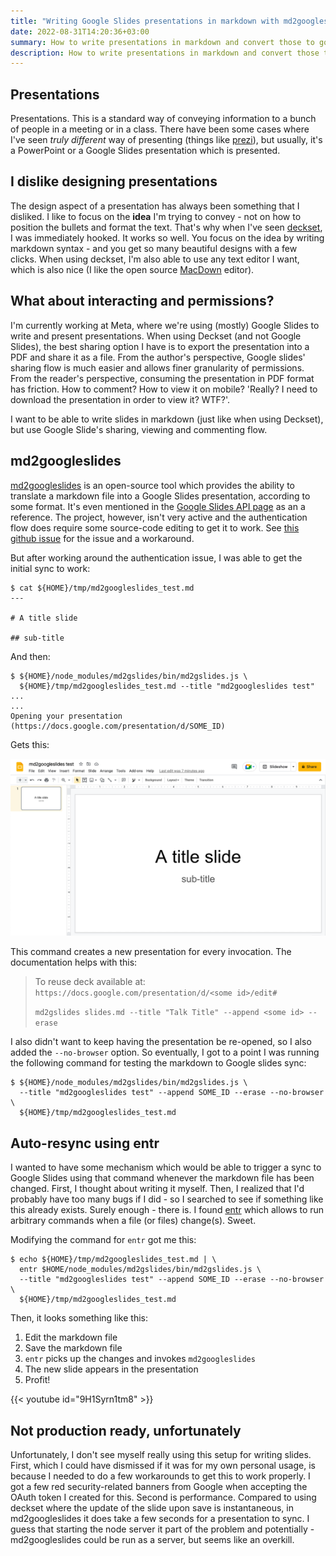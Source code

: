 ```yaml
---
title: "Writing Google Slides presentations in markdown with md2googleslides"
date: 2022-08-31T14:20:36+03:00
summary: How to write presentations in markdown and convert those to google slides using md2googleslides.
description: How to write presentations in markdown and convert those to google slides using md2googleslides.
---
```


## Presentations

Presentations. This is a standard way of conveying information to a bunch of people in a meeting or in a class. There have been some cases where I've seen *truly different* way of presenting (things like [prezi](https://prezi.com/)), but usually, it's a PowerPoint or a Google Slides presentation which is presented. 

## I dislike designing presentations

The design aspect of a presentation has always been something that I disliked. I like to focus on the **idea** I'm trying to convey - not on how to position the bullets and format the text. That's why when I've seen [deckset](https://www.deckset.com/), I was immediately hooked. It works so well. You focus on the idea by writing markdown syntax - and you get so many beautiful designs with a few clicks. When using deckset, I'm also able to use any text editor I want, which is also nice (I like the open source [MacDown](https://macdown.uranusjr.com/) editor).

## What about interacting and permissions?

I'm currently working at Meta, where we're using (mostly) Google Slides to write and present presentations. When using Deckset (and not Google Slides), the best sharing option I have is to export the presentation into a PDF and share it as a file. From the author's perspective, Google slides' sharing flow is much easier and allows finer granularity of permissions. From the reader's perspective, consuming the presentation in PDF format has friction. How to comment? How to view it on mobile? 'Really? I need to download the presentation in order to view it? WTF?'.

I want to be able to write slides in markdown (just like when using Deckset), but use Google Slide's sharing, viewing and commenting flow.

## md2googleslides

[md2googleslides](https://github.com/googleworkspace/md2googleslides) is an open-source tool which provides the ability to translate a markdown file into a Google Slides presentation, according to some format. It's even mentioned in the [Google Slides API page](https://developers.google.com/slides/api/samples) as an a reference. The project, however, isn't very active and the authentication flow does require some source-code editing to get it to work. See [this github issue](https://github.com/googleworkspace/md2googleslides/issues/170) for the issue and a workaround.

But after working around the authentication issue, I was able to get the initial sync to work: 
```lang=bash
$ cat ${HOME}/tmp/md2googleslides_test.md
---

# A title slide

## sub-title
```
And then: 
```lang=bash
$ ${HOME}/node_modules/md2gslides/bin/md2gslides.js \
  ${HOME}/tmp/md2googleslides_test.md --title "md2googleslides test"
...
...
Opening your presentation (https://docs.google.com/presentation/d/SOME_ID)
```

Gets this:

![](title_slide.png)

This command creates a new presentation for every invocation. The documentation helps with this: 

>  To reuse deck available at: `https://docs.google.com/presentation/d/<some id>/edit#`
> 
> `md2gslides slides.md --title "Talk Title" --append <some id> --erase`

I also didn't want to keep having the presentation be re-opened, so I also added the `--no-browser` option. So eventually, I got to a point I was running the following command for testing the markdown to Google slides sync:
```lang=bash
$ ${HOME}/node_modules/md2gslides/bin/md2gslides.js \
  --title "md2googleslides test" --append SOME_ID --erase --no-browser \
  ${HOME}/tmp/md2googleslides_test.md
```

## Auto-resync using entr

I wanted to have some mechanism which would be able to trigger a sync to Google Slides using that command whenever the markdown file has been changed. First, I thought about writing it myself. Then, I realized that I'd probably have too many bugs if I did - so I searched to see if something like this already exists. Surely enough - there is. I found [entr](https://github.com/eradman/entr) which allows to run arbitrary commands when a file (or files) change(s). Sweet. 

Modifying the command for `entr` got me this: 
```lang=bash
$ echo ${HOME}/tmp/md2googleslides_test.md | \
  entr $HOME/node_modules/md2gslides/bin/md2gslides.js \
  --title "md2googleslides test" --append SOME_ID --erase --no-browser \
  ${HOME}/tmp/md2googleslides_test.md
```

Then, it looks something like this:
1. Edit the markdown file
2. Save the markdown file
3. `entr` picks up the changes and invokes `md2googleslides`
4. The new slide appears in the presentation
5. Profit!

{{< youtube id="9H1Syrn1tm8" >}}


## Not production ready, unfortunately

Unfortunately, I don't see myself really using this setup for writing slides. First, which I could have dismissed if it was for my own personal usage, is because I needed to do a few workarounds to get this to work properly. I got a few red security-related banners from Google when accepting the OAuth token I created for this. Second is performance. Compared to using deckset where the update of the slide upon save is instantaneous, in md2googleslides it does take a few seconds for a presentation to sync. I guess that starting the node server it part of the problem and potentially - md2googleslides could be run as a server, but seems like an overkill.

